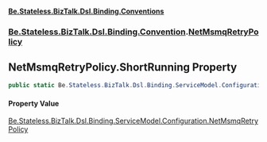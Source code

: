 #### [Be.Stateless.BizTalk.Dsl.Binding.Conventions](README.md 'README')
### [Be.Stateless.BizTalk.Dsl.Binding.Convention](Be.Stateless.BizTalk.Dsl.Binding.Convention.md 'Be.Stateless.BizTalk.Dsl.Binding.Convention').[NetMsmqRetryPolicy](NetMsmqRetryPolicy.md 'Be.Stateless.BizTalk.Dsl.Binding.Convention.NetMsmqRetryPolicy')

## NetMsmqRetryPolicy.ShortRunning Property

```csharp
public static Be.Stateless.BizTalk.Dsl.Binding.ServiceModel.Configuration.NetMsmqRetryPolicy ShortRunning { get; }
```

#### Property Value
[Be.Stateless.BizTalk.Dsl.Binding.ServiceModel.Configuration.NetMsmqRetryPolicy](https://docs.microsoft.com/en-us/dotnet/api/Be.Stateless.BizTalk.Dsl.Binding.ServiceModel.Configuration.NetMsmqRetryPolicy 'Be.Stateless.BizTalk.Dsl.Binding.ServiceModel.Configuration.NetMsmqRetryPolicy')